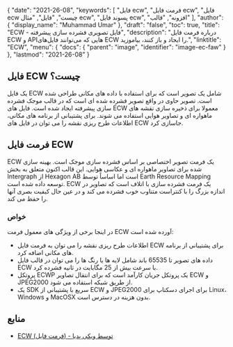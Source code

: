 {
  "date": "2021-26-08",
  "keywords": [
"فایل ecw",
"فرمت فایل ecw",
"فایل ecw چیست",
"فایل",
"مثال ecw",
"پسوند فایل ecw",
"افزونه",
"قالب"
],
  "author": {
    "display_name": "Muhammad Umar"
},
  "draft": "false",
  "toc": true,
  "title": "ECW - فایل تصویری فشرده سازی پیشرفته",
  "description": "درباره فرمت فایل ECW و APIهایی که می‌توانند فایل‌های ECW را ایجاد و باز کنند، بیاموزید.",
  "linktitle": "ECW",
  "menu": {
    "docs": {
      "parent": "image",
      "identifier": "image-ec-faw"
}
},
  "lastmod": "2021-26-08"
}

## فایل ECW چیست؟ ##
یک فایل ECW شامل یک تصویر است که برای استفاده با داده های مکانی طراحی شده است. تصویر حاوی در واقع تصویر فشرده شده ای است که در قالب موجک فشرده سازی پیشرفته ایجاد شده است. فایل های ECW معمولا برای ذخیره سازی نقشه های ماهواره ای و تصاویر هوایی استفاده می شوند. برای پشتیبانی از برنامه های مکانی، اطلاعات طرح ریزی نقشه را می توان در فایل های ECW جاسازی کرد.

## فرمت فایل ECW
ECW یک فرمت تصویر اختصاصی بر اساس فشرده سازی موجک است. بهینه سازی شده برای تصاویر ماهواره ای و عکاسی هوایی. این قالب اکنون متعلق به بخش Intergraph از Hexagon AB است اما اساساً توسط Earth Resource Mapping توسعه داده شده است. ECW یک فرمت فشرده سازی با اتلاف است که تصاویر در اندازه بزرگ را با کنتراست متناوب خوب فشرده می کند و در عین حال کیفیت بصری آنها را حفظ می کند.
 
### خواص
در اینجا برخی از ویژگی های معمول فرمت ECW آورده شده است:
- اطلاعات طرح ریزی نقشه را می توان به فرمت فایل ECW برای پشتیبانی از برنامه های مکانی اضافه کرد.
- داده های تصویر تا 65535 باند شامل لایه ها یا رنگ ها را می توان در قالب فایل ECW با سرعت بیش از 25 مگابایت در ثانیه فشرده کرد.
- پروتکل ECWP یک پروتکل جریان کارآمد است که برای انتقال تصاویر ECW و JPEG2000 از طریق شبکه استفاده می شود.
- یک SDK سریع با پشتیبانی از ECW و JPEG2000 برای اجرای دسکتاپ برای Linux، Windows و MacOSX بدون هزینه در دسترس است.


## منابع ##

* [ECW (فرمت فایل) - توسط ویکی پدیا](https://en.wikipedia.org/wiki/ECW_(file_format))



